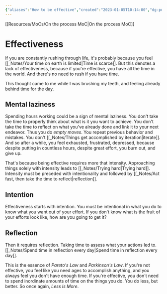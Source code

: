 ```yaml
---
{"aliases":"How to be effective","created":"2023-01-05T10:14:00","dg-publish":true,"permalink":"/notes/effectiveness/","dgPassFrontmatter":true,"updated":"2024-12-22T16:24:11.257+01:00"}
---
```


[[Resources/MoCs/On the process MoC\|On the process MoC]]
# Effectiveness
If you are constantly rushing through life, it's probably because you feel [[_Notes/Your time on earth is limited\|Time is scarce]]. But this denotes a lack of effectiveness, because if you're effective, you have all the time in the world. And there's no need to rush if you have time.

This thought came to me while I was brushing my teeth, and feeling already behind time for the day. 
## Mental laziness
Spending hours working could be a sign of mental laziness. 
You don't take the time to properly think about what is it you want to achieve. 
You don't take the time to reflect on what you've already done and link it to your next endeavor.
Thus you do *empty moves*. You repeat previous behavior and mistakes. You don't [[_Notes/Things get accomplished by iteration\|iterate]].
And so after a while, you feel exhausted, frustrated, depressed, because despite putting in countless hours, despite great effort, you burn out, and give up.

That's because being effective requires more that intensity. Approaching things solely with intensity leads to [[_Notes/Trying hard\|Trying hard]]. Intensity must be preceded with intentionality and followed by [[_Notes/Act fast, then take the time to reflect\|reflection]].
## Intention
Effectiveness starts with intention. 
You must be intentional in what you do to know what you want out of your effort.
If you don't know what is the fruit of your efforts look like, how are you going to get it?
## Reflection
Then it requires reflection. Taking time to assess what your actions led to.
[[_Notes/Spend time in reflection every day\|Spend time in reflection every day]].

This is the essence of *Pareto's Law* and *Parkinson's Law*. 
If you're not effective, you feel like you need ages to accomplish anything, and you always feel you don't have enough time.
If you're effective, you don't need to spend inordinate amounts of time on the things you do. You do less, but better. So once again, *Less Is More*.